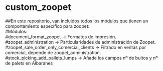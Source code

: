 # custom_zoopet
##En este repositorio, van incluidos todos los módulos que tienen un comportamiento específico para zoopet:  
#Módulos:  
#document_format_zoopet -> Formatos de impresión.  
#zoopet_administration -> Particularidades de administración de Zoopet.  
#zoopet_sale_order_only_comercial_clients -> Filtrado en ventas por comercial, depende de zoopet_administration.  
#stock_picking_add_pallets_lumps -> Añade los campos nº de bultos y nº de palets en Albaranes
